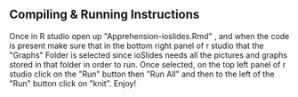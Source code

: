 ## Compiling & Running Instructions

Once in R studio open up "Apprehension-ioslides.Rmd" , and when the code is present make sure that in the bottom right panel of r studio that the "Graphs" Folder is selected since ioSlides needs all the pictures and graphs stored in that folder in order to run.
Once selected, on the top left panel of r studio click on the "Run" button then "Run All" and then to the left of the "Run" button click on "knit".
Enjoy!
